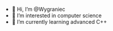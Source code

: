 - 👋 Hi, I’m @Wygraniec
- 👀 I’m interested in computer science
- 🌱 I’m currently learning advanced C++

<!---
Wygraniec/Wygraniec is a ✨ special ✨ repository because its `README.md` (this file) appears on your GitHub profile.
You can click the Preview link to take a look at your changes.
--->
